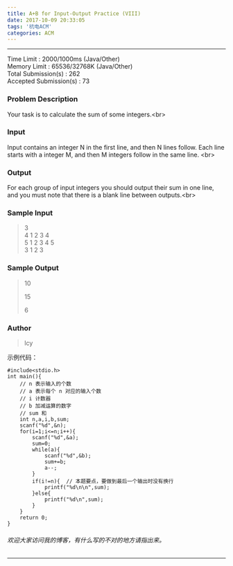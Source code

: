```yaml
---
title: A+B for Input-Output Practice (VIII)
date: 2017-10-09 20:33:05
tags: '杭电ACM'
categories: ACM
---
```

----
Time Limit : 2000/1000ms (Java/Other)   
Memory Limit : 65536/32768K (Java/Other)  
Total Submission(s) : 262   
Accepted Submission(s) : 73  

### Problem Description 
Your task is to calculate the sum of some integers.&lt;br&gt;
  
### Input 
Input contains an integer N in the first line, and then N lines follow. Each line starts with a integer M, and then M integers follow in the same line. &lt;br&gt;

  

### Output
For each group of input integers you should output their sum in one line, and you must note that there is a blank line between outputs.&lt;br&gt;

  

### Sample Input

> 3  
> 4 1 2 3 4  
> 5 1 2 3 4 5  
> 3 1 2 3  

### Sample Output

> 10  
>   
> 15  
>   
> 6  
  
### Author
> lcy

  
示例代码：  

    #include<stdio.h>
    int main(){
	    // n 表示输入的个数
		// a 表示每个 n 对应的输入个数 
		// i 计数器 
		// b 加减运算的数字 
		// sum 和 
		int n,a,i,b,sum;
		scanf("%d",&n);
		for(i=1;i<=n;i++){
			scanf("%d",&a);
			sum=0;
			while(a){
				scanf("%d",&b);
				sum+=b;
				a--;
			}
			if(i!=n){  // 本题要点，要做到最后一个输出时没有换行 
				printf("%d\n\n",sum);
			}else{
				printf("%d\n",sum);
			}
		}
		return 0;
	}

###### *欢迎大家访问我的博客，有什么写的不对的地方请指出来。*
----
